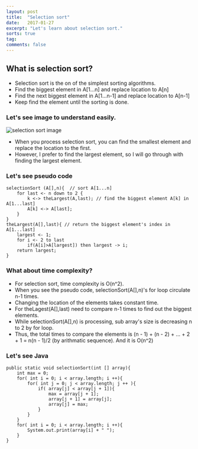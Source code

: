 ```yaml
---
layout: post
title:  "Selection sort"
date:   2017-01-27
excerpt: "Let's learn about selection sort."
sorts: true
tag:
comments: false
---
```

## What is selection sort?
* Selection sort is the on of the simplest sorting algorithms.
* Find the biggest element in A[1...n] and replace location to A[n]
* Find the next biggest element in A[1...n-1] and replace location to A[n-1]
* Keep find the element until the sorting is done.

### Let's see image to understand easily.
![selection sort image](http://interactivepython.org/runestone/static/pythonds/_images/selectionsortnew.png)

* When you process selection sort, you can find the smallest element and replace the location to the first.
* However, I prefer to find the largest element, so I will go through with finding the largest element.

### Let's see pseudo code
```{.no-highlight}
selectionSort (A[],n){  // sort A[1...n]
    for last <- n down to 2 {
		k <-> theLargest(A,last); // find the biggest element A[k] in A[1...last]
		A[k] <-> A[last];
	}
}
theLargest(A[],last){ // return the biggest element's index in A[1...last]
	largest <- 1;
	for i <- 2 to last
		if(A[i]>A[largest]) then largest -> i;
	return largest;
}
```
### What about time complexity?
* For selection sort, time complexity is O(n^2).
* When you see the pseudo code, selectionSort(A[],n)'s for loop circulate n-1 times.
* Changing the location of the elements takes constant time.
* For theLagest(A[],last) need to compare n-1 times to find out the biggest elements.
* While selectionSort(A[],n) is processing, sub array's size is decreasing n to 2 by for loop.
* Thus, the total times to compare the elements is (n - 1) + (n - 2) + ... + 2 + 1 = n(n - 1)/2 (by arithmatic sequence). And it is O(n^2)

### Let's see Java
```{.java}
public static void selectionSort(int [] array){
	int max = 0;
	for( int i = 0; i < array.length; i ++){
		for( int j = 0; j < array.length; j ++ ){
			if( array[j] < array[j + 1]){
				max = array[j + 1];
				array[j + 1] = array[j];
				array[j] = max;
			}
		}
	}
	for( int i = 0; i < array.length; i ++){
		System.out.print(array[i] + " ");
	}
}
```